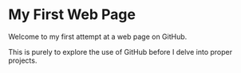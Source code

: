 # My First Web Page

Welcome to my first attempt at a web page on GitHub.

This is purely to explore the use of GitHub before I delve into proper projects. 
